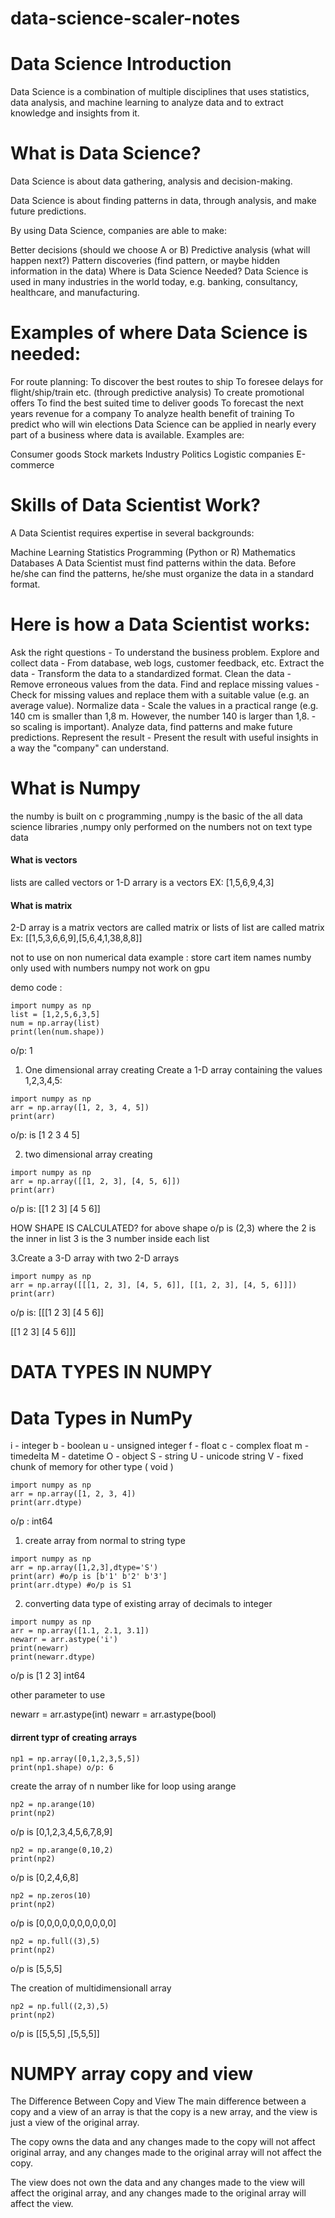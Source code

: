 # data-science-scaler-notes

<h1>Data Science Introduction</h1>
Data Science is a combination of multiple disciplines that uses statistics, data analysis, and machine learning to analyze data and to extract knowledge and insights from it.

<h1>What is Data Science?</h1>
Data Science is about data gathering, analysis and decision-making.

Data Science is about finding patterns in data, through analysis, and make future predictions.

By using Data Science, companies are able to make:

Better decisions (should we choose A or B)
Predictive analysis (what will happen next?)
Pattern discoveries (find pattern, or maybe hidden information in the data)
Where is Data Science Needed?
Data Science is used in many industries in the world today, e.g. banking, consultancy, healthcare, and manufacturing.

<h1>Examples of where Data Science is needed:</h1>

For route planning: To discover the best routes to ship
To foresee delays for flight/ship/train etc. (through predictive analysis)
To create promotional offers
To find the best suited time to deliver goods
To forecast the next years revenue for a company
To analyze health benefit of training
To predict who will win elections
Data Science can be applied in nearly every part of a business where data is available. Examples are:

Consumer goods
Stock markets
Industry
Politics
Logistic companies
E-commerce

<h1>Skills of Data Scientist Work?</h1>
A Data Scientist requires expertise in several backgrounds:

Machine Learning
Statistics
Programming (Python or R)
Mathematics
Databases
A Data Scientist must find patterns within the data. Before he/she can find the patterns, he/she must organize the data in a standard format.

<h1>Here is how a Data Scientist works:</h1>

Ask the right questions - To understand the business problem.
Explore and collect data - From database, web logs, customer feedback, etc.
Extract the data - Transform the data to a standardized format.
Clean the data - Remove erroneous values from the data.
Find and replace missing values - Check for missing values and replace them with a suitable value (e.g. an average value).
Normalize data - Scale the values in a practical range (e.g. 140 cm is smaller than 1,8 m. However, the number 140 is larger than 1,8. - so scaling is important).
Analyze data, find patterns and make future predictions.
Represent the result - Present the result with useful insights in a way the "company" can understand.

<h1>What is Numpy </h1>
the numby is built on c programming ,numpy is the basic of the all data science libraries ,numpy only performed on the numbers not on text type data

<h4> What is vectors</h4>
lists are called vectors or 1-D arrary is a vectors
EX: [1,5,6,9,4,3]

<h4> What is matrix</h4>
2-D array is a matrix
vectors are called matrix
or lists of list  are called matrix
Ex: [[1,5,3,6,6,9],[5,6,4,1,38,8,8]]

not to use on non numerical data example : store cart item names
numby only used with numbers numpy not work on gpu

demo code :

```
import numpy as np
list = [1,2,5,6,3,5]
num = np.array(list)
print(len(num.shape))
```

o/p: 1

1. One dimensional array creating
Create a 1-D array containing the values 1,2,3,4,5:

```
import numpy as np
arr = np.array([1, 2, 3, 4, 5])
print(arr)
```

o/p: is
[1 2 3 4 5]

2. two dimensional array creating

 ```
import numpy as np
arr = np.array([[1, 2, 3], [4, 5, 6]])
print(arr)
```

o/p is:
[[1 2 3]
 [4 5 6]]

HOW SHAPE IS CALCULATED?
for above shape o/p is (2,3) where the 2 is the inner in list 3 is the 3 number inside each list

3.Create a 3-D array with two 2-D arrays

```
import numpy as np
arr = np.array([[[1, 2, 3], [4, 5, 6]], [[1, 2, 3], [4, 5, 6]]])
print(arr)
```

o/p is:
[[[1 2 3]
  [4 5 6]]

 [[1 2 3]
  [4 5 6]]]


<h1> DATA TYPES IN NUMPY <h2>

# Data Types in NumPy
i - integer
b - boolean
u - unsigned integer
f - float
c - complex float
m - timedelta
M - datetime
O - object
S - string
U - unicode string
V - fixed chunk of memory for other type ( void )

```
import numpy as np
arr = np.array([1, 2, 3, 4])
print(arr.dtype)
```
o/p : int64

1. create array from normal to string type

```
import numpy as np
arr = np.array([1,2,3],dtype='S')
print(arr) #o/p is [b'1' b'2' b'3']
print(arr.dtype) #o/p is S1
```

2. converting data type of existing array of decimals to integer

```
import numpy as np
arr = np.array([1.1, 2.1, 3.1])
newarr = arr.astype('i')
print(newarr)
print(newarr.dtype)
```
o/p is
[1 2 3]
int64

<p>other parameter to use</p>
newarr = arr.astype(int)
newarr = arr.astype(bool)

<h4>dirrent typr of creating arrays</h4>

```
np1 = np.array([0,1,2,3,5,5])
print(np1.shape) o/p: 6
```
create the array of n number like for loop using arange

```
np2 = np.arange(10)
print(np2)
```
o/p is [0,1,2,3,4,5,6,7,8,9]

```
np2 = np.arange(0,10,2)
print(np2)
```

o/p is [0,2,4,6,8]

```
np2 = np.zeros(10)
print(np2)
```
o/p is [0,0,0,0,0,0,0,0,0,0]

```
np2 = np.full((3),5)
print(np2)
```
o/p is [5,5,5]

The creation of multidimensionall array

```
np2 = np.full((2,3),5)
print(np2)
```
o/p is 
[[5,5,5]
,[5,5,5]]


<h1>NUMPY array copy and view</h1>
The Difference Between Copy and View
The main difference between a copy and a view of an array is that the copy is a new array, and the view is just a view of the original array.

The copy owns the data and any changes made to the copy will not affect original array, and any changes made to the original array will not affect the copy.

The view does not own the data and any changes made to the view will affect the original array, and any changes made to the original array will affect the view.


